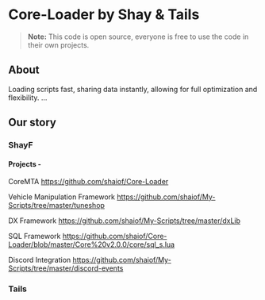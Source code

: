 # Core-Loader by Shay & Tails



> **Note:** This code is open source, everyone is free to use the code in their own projects.

## About

Loading scripts fast, sharing data instantly, allowing for full optimization and flexibility.
...

## Our story

### ShayF



#### Projects -

CoreMTA								https://github.com/shaiof/Core-Loader

Vehicle Manipulation Framework		https://github.com/shaiof/My-Scripts/tree/master/tuneshop

DX Framework						https://github.com/shaiof/My-Scripts/tree/master/dxLib

SQL Framework						https://github.com/shaiof/Core-Loader/blob/master/Core%20v2.0.0/core/sql_s.lua

Discord Integration					https://github.com/shaiof/My-Scripts/tree/master/discord-events

### Tails


